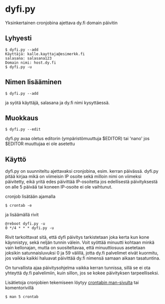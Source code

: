 # dyfi.py

Yksinkertainen cronjobina ajettava dy.fi domain päivitin

## Lyhyesti

    $ dyfi.py --add
    Käyttäjä: kalle.kayttaja@esimerkk.fi
    salasana: salasana123
    Domain nimi: host.dy.fi
    $ dyfi.py -u

## Nimen lisääminen

    $ dyfi.py --add

ja syötä käyttäjä, salasana ja dy.fi nimi kysyttäessä.

## Muokkaus

    $ dyfi.py --edit

dyfi.py avaa oletus editorin (ympäristömuuttuja $EDITOR) tai 'nano' jos $EDITOR
muuttujaa ei ole asetettu

## Käyttö

dyfi.py on suunniteltu ajettavaksi cronjobina, esim. kerran päivässä. dyfi.py
pitää kirjaa mikä on viimeisin IP osoite sekä milloin nimi on viimeksi 
päivitetty, eikä yritä edes päivittää IP-osoitetta jos edellisestä 
päivityksestä on alle 5 päivää tai koneen IP-osoite ei ole vaihtunut.

cronjob lisätään ajamalla

    $ crontab -e

ja lisäämällä rivit

    @reboot dyfi.py -u
    0 */4 * * * dyfi.py -u

Rivit tarkoittavat sitä, että dyfi päivitys tarkistetaan joka kerta kun kone
käynnistyy, sekä neljän tunnin välein. Voit syöttää minuutti kohtaan minkä 
vain kellonajan, mutta on suositeltavaa, että minuuttiosuus asetetaan 
joksikin satunnaisluvuksi 0 ja 59 välillä, jotta dy.fi palvelimet eivät 
kuormitu, jos vaikka kaikki haluavat päivittää dy.fi nimensä samaan aikaan
tasatuntina. 

On turvallista ajaa päivitysohjelma vaikka kerran tunnissa, sillä se ei ota
yhteyttä dy.fi palvelimiin, kuin sillon, jos se kokee päivityksen
tarpeelliseksi.

Lisätietoja cronjobien tekemiseen löytyy [crontabin man-sivulta](http://manpages.debian.net/cgi-bin/man.cgi?query=crontab&sektion=5)
tai komentorivillä

    $ man 5 crontab
